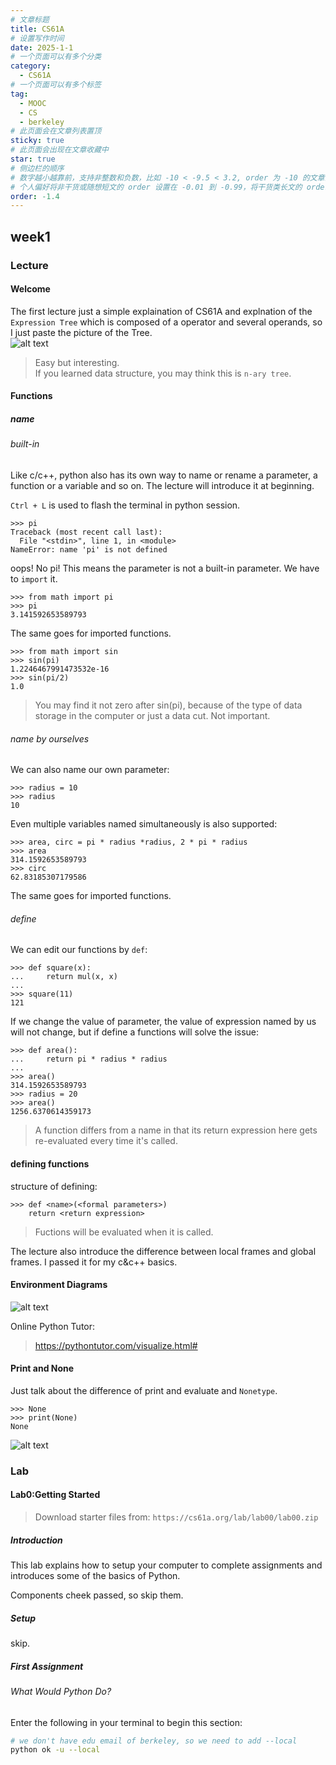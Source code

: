 ```yaml
---
# 文章标题
title: CS61A
# 设置写作时间
date: 2025-1-1
# 一个页面可以有多个分类
category:
  - CS61A
# 一个页面可以有多个标签
tag:
  - MOOC
  - CS
  - berkeley
# 此页面会在文章列表置顶
sticky: true
# 此页面会出现在文章收藏中
star: true
# 侧边栏的顺序
# 数字越小越靠前，支持非整数和负数，比如 -10 < -9.5 < 3.2, order 为 -10 的文章会最靠上。
# 个人偏好将非干货或随想短文的 order 设置在 -0.01 到 -0.99，将干货类长文的 order 设置在 -1 到负无穷。每次新增文章都会在上一篇的基础上递减 order 值。
order: -1.4
---
```


## week1

### Lecture

#### Welcome

The first lecture just a simple explaination of CS61A and explnation of the `Expression Tree` which is composed of a operator and several operands, so I just paste the picture of the Tree.  
![alt text](../.vuepress/public/img/61AW11.png)

> Easy but interesting.  
> If you learned data structure, you may think this is `n-ary tree`.

#### Functions

##### name

###### built-in

Like c/c++, python also has its own way to name or rename a parameter, a function or a variable and so on. The lecture will introduce it at beginning.  

`Ctrl + L` is used to flash the terminal in python session.  

```
>>> pi  
Traceback (most recent call last):  
  File "<stdin>", line 1, in <module>  
NameError: name 'pi' is not defined  
```

oops! No pi! This means the parameter is not a built-in parameter. We have to `import` it.  

```
>>> from math import pi  
>>> pi  
3.141592653589793  
```

The same goes for imported functions.

```  
>>> from math import sin  
>>> sin(pi)  
1.2246467991473532e-16  
>>> sin(pi/2)  
1.0  
```

> You may find it not zero after sin(pi), because of the type of data storage in the computer or just a data cut. Not important.

###### name by ourselves

We can also name our own parameter:  

```
>>> radius = 10
>>> radius
10
```

Even multiple variables named simultaneously is also supported:

```
>>> area, circ = pi * radius *radius, 2 * pi * radius
>>> area
314.1592653589793
>>> circ
62.83185307179586
```

The same goes for imported functions.  

###### define

We can edit our functions by `def`:  

```
>>> def square(x):
...     return mul(x, x)
... 
>>> square(11)
121
```

If we change the value of parameter, the value of expression named by us will not change, but if define a functions will solve the issue:  

```
>>> def area():
...     return pi * radius * radius
... 
>>> area()
314.1592653589793
>>> radius = 20
>>> area()
1256.6370614359173
```

> A function differs from a name in that its return expression here gets re-evaluated every time it's called.

#### defining functions

structure of defining:  

```
>>> def <name>(<formal parameters>)
    return <return expression>
```

> Fuctions will be evaluated when it is called.

The lecture also introduce the difference between local frames and global frames. I passed it for my c&c++ basics.  

#### Environment Diagrams

![alt text](../.vuepress/public/img/61AW12.png)  

Online Python Tutor:  

> https://pythontutor.com/visualize.html#

#### Print and None

Just talk about the difference of print and evaluate and `Nonetype`.

```
>>> None
>>> print(None)
None
```

![alt text](../.vuepress/public/img/61AW13.png)

### Lab

#### Lab0:Getting Started

> Download starter files from: `https://cs61a.org/lab/lab00/lab00.zip`  

##### Introduction

This lab explains how to setup your computer to complete assignments and introduces some of the basics of Python.  

Components cheek passed, so skip them.  

##### Setup

skip.  

##### First Assignment

###### What Would Python Do?

Enter the following in your terminal to begin this section:  

``` bash
# we don't have edu email of berkeley, so we need to add --local
python ok -u --local
```

